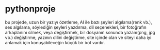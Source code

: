 # pythonproje

bu projede, uzun bir yazıyı özetleme, AI ile bazı şeyleri algılama(renk vb.), ses algılama, söylediğin şeyleri yazdırma, dil seçenekleri, bir fotoğrafın arkaplanını silmek, veya değiştirmek, bir dosyanın sonunda yazanı(png, jpg vb.) değiştirme, yazının dilini değiştirme, site içinde olan ve siteyi daha iyi anlamak için konuşabileceğin küçük bir bot vardır.
